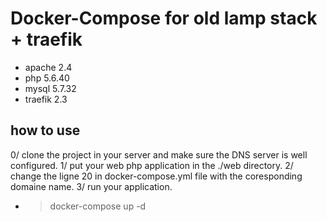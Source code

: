 # Docker-Compose for old lamp stack + traefik

- apache 2.4
- php 5.6.40
- mysql 5.7.32
- traefik 2.3

## how to use
0/ clone the project in your server and make sure the DNS server is well configured.
1/ put your web php application in the ./web directory.
2/ change the ligne 20 in docker-compose.yml file with the coresponding domaine name.
3/ run your application.
- > docker-compose up -d